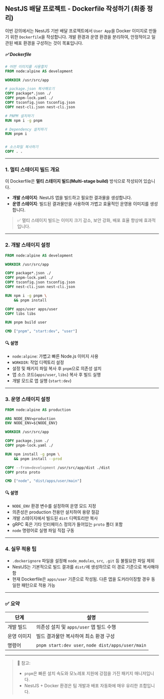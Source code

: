 ## NestJS 배달 프로젝트 - Dockerfile 작성하기 (최종 정리)

이번 강의에서는 NestJS 기반 배달 프로젝트에서 `User App`을 Docker 이미지로 만들기 위한 `Dockerfile`을 작성합니다. 개발 환경과 운영 환경을 분리하여, 안정적이고 일관된 배포 환경을 구성하는 것이 목표입니다.


##### ✅ Dockerfile
```dockerfile
# 어떤 이미지를 사용할지
FROM node:alpine AS development

WORKDIR /usr/src/app

# package.json 복사해오기
COPY package*.json ./
COPY pnpm-lock.yaml ./
COPY tsconfig.json tsconfig.json
COPY nest-cli.json nest-cli.json

# PNPM 설치하기
RUN npm i -g pnpm

# Dependency 설치하기
RUN pnpm i


# 소스파일 복사하기
COPY . .

```



---

### 1. 멀티 스테이지 빌드 개요

이 Dockerfile은 **멀티 스테이지 빌드(Multi-stage build)** 방식으로 작성되어 있습니다.

- **개발 스테이지**: NestJS 앱을 빌드하고 필요한 결과물을 생성합니다.
- **운영 스테이지**: 빌드된 결과물만을 사용하여 가볍고 효율적인 운영용 이미지를 생성합니다.

> ✅ 멀티 스테이지 빌드는 이미지 크기 감소, 보안 강화, 배포 효율 향상에 효과적입니다.

---

### 2. 개발 스테이지 설정

```dockerfile
FROM node:alpine AS development

WORKDIR /usr/src/app

COPY package*.json ./
COPY pnpm-lock.yaml ./
COPY tsconfig.json tsconfig.json
COPY nest-cli.json nest-cli.json

RUN npm i -g pnpm \
    && pnpm install

COPY apps/user apps/user
COPY libs libs

RUN pnpm build user

CMD ["pnpm", "start:dev", "user"]
```

#### 🔍 설명

- `node:alpine`: 가볍고 빠른 Node.js 이미지 사용
- `WORKDIR`: 작업 디렉토리 설정
- 설정 및 패키지 파일 복사 후 `pnpm`으로 의존성 설치
- 앱 소스 코드(`apps/user`, `libs`) 복사 후 빌드 실행
- 개발 모드로 앱 실행 (`start:dev`)

---

### 3. 운영 스테이지 설정

```dockerfile
FROM node:alpine AS production

ARG NODE_ENV=production
ENV NODE_ENV=${NODE_ENV}

WORKDIR /usr/src/app

COPY package.json ./
COPY pnpm-lock.yaml ./

RUN npm install -g pnpm \
    && pnpm install --prod

COPY --from=development /usr/src/app/dist ./dist
COPY proto proto

CMD ["node", "dist/apps/user/main"]
```

#### 🔍 설명

- `NODE_ENV` 환경 변수를 설정하여 운영 모드 지정
- 의존성은 production 전용만 설치하여 용량 절감
- 개발 스테이지에서 빌드된 `dist` 디렉토리만 복사
- gRPC 혹은 기타 인터페이스 정의가 들어있는 `proto` 폴더 포함
- `node` 명령어로 실행 파일 직접 구동

---

### 4. 실무 적용 팁

- `.dockerignore` 파일을 설정해 `node_modules`, `src`, `.git` 등 불필요한 파일 제외
- NestJS는 기본적으로 빌드 결과를 `dist/`에 생성하므로 이 경로 기준으로 복사해야 함
- 현재 Dockerfile은 `apps/user` 기준으로 작성됨. 다른 앱을 도커라이징할 경우 동일한 패턴으로 적용 가능

---

### ✅ 요약

| 단계     | 설명                                                |
| ------ | ------------------------------------------------- |
| 개발 빌드  | 의존성 설치 및 `apps/user` 앱 빌드 수행                      |
| 운영 이미지 | 빌드 결과물만 복사하여 최소 환경 구성                             |
| 명령어    | `pnpm start:dev user`, `node dist/apps/user/main` |


---

> 📘 참고:
>
> - `pnpm`은 빠른 설치 속도와 모노레포 지원에 강점을 가진 패키지 매니저입니다.
> - NestJS + Docker 환경은 팀 개발과 배포 자동화에 매우 유리한 조합입니다.

